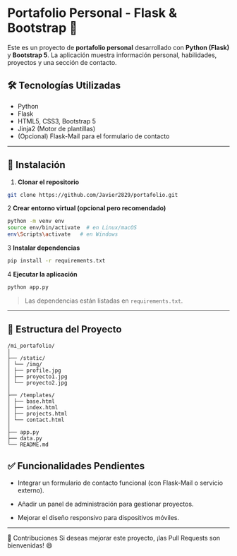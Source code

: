 # Portafolio Personal - Flask & Bootstrap 💼

Este es un proyecto de **portafolio personal** desarrollado con **Python (Flask)** y **Bootstrap 5**. La aplicación muestra información personal, habilidades, proyectos y una sección de contacto.

## 🛠️ Tecnologías Utilizadas

- Python
- Flask
- HTML5, CSS3, Bootstrap 5
- Jinja2 (Motor de plantillas)
- (Opcional) Flask-Mail para el formulario de contacto

---

## 🚀 Instalación

1. **Clonar el repositorio**

```bash
git clone https://github.com/Javier2829/portafolio.git
```

2 **Crear entorno virtual (opcional pero recomendado)**

```bash
python -m venv env
source env/bin/activate  # en Linux/macOS
env\Scripts\activate   # en Windows
```

3 **Instalar dependencias**

```bash
pip install -r requirements.txt
```

4 **Ejecutar la aplicación**

```bash
python app.py
```

> Las dependencias están listadas en `requirements.txt`.

---

## 📂 Estructura del Proyecto

```text
/mi_portafolio/
│
├── /static/
│ └── /img/
│ ├── profile.jpg
│ ├── proyecto1.jpg
│ └── proyecto2.jpg
│
├── /templates/
│ ├── base.html
│ ├── index.html
│ ├── projects.html
│ └── contact.html
│
├── app.py
├── data.py
└── README.md
```

## ✅ Funcionalidades Pendientes

- Integrar un formulario de contacto funcional (con Flask-Mail o servicio externo).

- Añadir un panel de administración para gestionar proyectos.

- Mejorar el diseño responsivo para dispositivos móviles.

---

🤝 Contribuciones
Si deseas mejorar este proyecto, ¡las Pull Requests son bienvenidas! 😄
